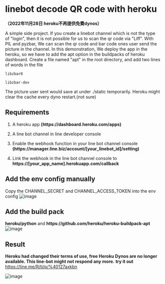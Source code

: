 # linebot decode QR code with heroku

**（2022年11月28日 heroku不再提供免費dynos）**

A simple side project. If you create a linebot channel which is not the type of "login", then it is not possible for us to scan the qr code via "Liff". With PIL and pyzbar, We can scan the qr code and bar code ones user send the picture in the channel. In this demonstration, We deploy the app in the heroku, so we have to add the apt option in the buildpacks of heroku dashboard. Create a file named "apt" in the root directory, and add two lines of words in the file 

```libzbar0```

```libzbar-dev```
  
The picture user sent would save at under ./static temporarily. Heroku might clear the cache every dyno restart.(not sure)

## Requirements
1. A heroku app **(https<area>://dashboard.heroku.com/apps)**

2. A line bot channel in line developer console 

3. Enable the webhook function in your line bot channel console **(https<area>://manager.line.biz/account/[your_linebot_id]/setting)**
  
4. Link the webhook in the line bot channel console to **https<area>://[your_app_name].herokuapp.com/callback**


## Add the env config manually
Copy the CHANNEL_SECRET and CHANNEL_ACCESS_TOKEN into the env config 
![image](https://user-images.githubusercontent.com/24865458/172822152-c5c3c5ee-c135-4857-a692-052e23556956.png)

## Add the build pack
**heroku/python**
and
**https<area>://github.com/heroku/heroku-buildpack-apt**
![image](https://user-images.githubusercontent.com/24865458/172822053-4568fe28-eab6-442f-8e46-212d4fdedaa7.png)

## Result
**Heroku had changed their terms of use, free Heroku Dynos are no longer available. This line-bot might not respond any more.**
**try it out** https://line.me/R/ti/p/%40127axkbn
  
![image](https://user-images.githubusercontent.com/24865458/172823672-d0bff46c-4e46-45d1-839d-14631aecc7f8.png)

